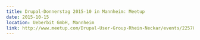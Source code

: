 ```yaml
---
title: Drupal-Donnerstag 2015-10 in Mannheim: Meetup
date: 2015-10-15
location: Ueberbit GmbH, Mannheim
link: http://www.meetup.com/Drupal-User-Group-Rhein-Neckar/events/225780775/
---
```

